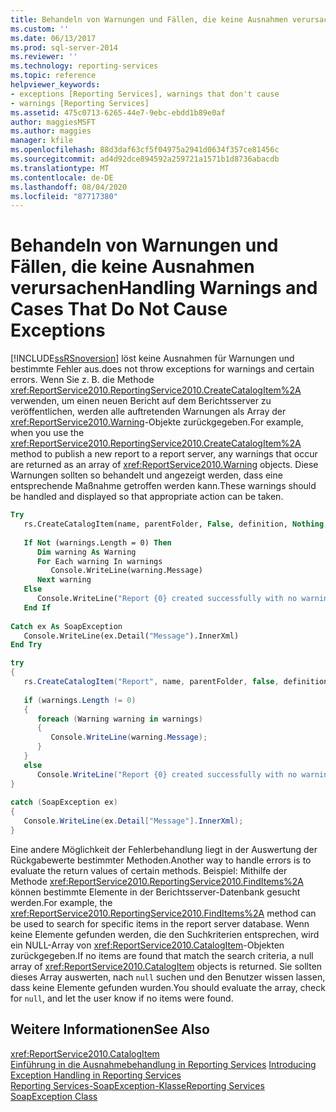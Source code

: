 ```yaml
---
title: Behandeln von Warnungen und Fällen, die keine Ausnahmen verursachen | Microsoft Dokumentation
ms.custom: ''
ms.date: 06/13/2017
ms.prod: sql-server-2014
ms.reviewer: ''
ms.technology: reporting-services
ms.topic: reference
helpviewer_keywords:
- exceptions [Reporting Services], warnings that don't cause
- warnings [Reporting Services]
ms.assetid: 475c0713-6265-44e7-9ebc-ebdd1b89e0af
author: maggiesMSFT
ms.author: maggies
manager: kfile
ms.openlocfilehash: 88d3daf63cf5f04975a2941d0634f357ce81456c
ms.sourcegitcommit: ad4d92dce894592a259721a1571b1d8736abacdb
ms.translationtype: MT
ms.contentlocale: de-DE
ms.lasthandoff: 08/04/2020
ms.locfileid: "87717380"
---
```

# <a name="handling-warnings-and-cases-that-do-not-cause-exceptions"></a><span data-ttu-id="68b97-102">Behandeln von Warnungen und Fällen, die keine Ausnahmen verursachen</span><span class="sxs-lookup"><span data-stu-id="68b97-102">Handling Warnings and Cases That Do Not Cause Exceptions</span></span>
  [!INCLUDE[ssRSnoversion](../../../includes/ssrsnoversion-md.md)] <span data-ttu-id="68b97-103">löst keine Ausnahmen für Warnungen und bestimmte Fehler aus.</span><span class="sxs-lookup"><span data-stu-id="68b97-103">does not throw exceptions for warnings and certain errors.</span></span> <span data-ttu-id="68b97-104">Wenn Sie z. B. die Methode <xref:ReportService2010.ReportingService2010.CreateCatalogItem%2A> verwenden, um einen neuen Bericht auf dem Berichtsserver zu veröffentlichen, werden alle auftretenden Warnungen als Array der <xref:ReportService2010.Warning>-Objekte zurückgegeben.</span><span class="sxs-lookup"><span data-stu-id="68b97-104">For example, when you use the <xref:ReportService2010.ReportingService2010.CreateCatalogItem%2A> method to publish a new report to a report server, any warnings that occur are returned as an array of <xref:ReportService2010.Warning> objects.</span></span> <span data-ttu-id="68b97-105">Diese Warnungen sollten so behandelt und angezeigt werden, dass eine entsprechende Maßnahme getroffen werden kann.</span><span class="sxs-lookup"><span data-stu-id="68b97-105">These warnings should be handled and displayed so that appropriate action can be taken.</span></span>  
  
```vb  
Try  
   rs.CreateCatalogItem(name, parentFolder, False, definition, Nothing, warnings)  
  
   If Not (warnings.Length = 0) Then  
      Dim warning As Warning  
      For Each warning In warnings  
         Console.WriteLine(warning.Message)  
      Next warning  
   Else  
      Console.WriteLine("Report {0} created successfully with no warnings", name)  
   End If  
  
Catch ex As SoapException  
   Console.WriteLine(ex.Detail("Message").InnerXml)  
End Try  
```  
  
```csharp  
try  
{  
   rs.CreateCatalogItem("Report", name, parentFolder, false, definition, null, out warnings);  
  
   if (warnings.Length != 0)  
   {  
      foreach (Warning warning in warnings)  
      {  
         Console.WriteLine(warning.Message);  
      }  
   }  
   else  
      Console.WriteLine("Report {0} created successfully with no warnings", name);  
}  
  
catch (SoapException ex)  
{  
   Console.WriteLine(ex.Detail["Message"].InnerXml);  
}  
```  
  
 <span data-ttu-id="68b97-106">Eine andere Möglichkeit der Fehlerbehandlung liegt in der Auswertung der Rückgabewerte bestimmter Methoden.</span><span class="sxs-lookup"><span data-stu-id="68b97-106">Another way to handle errors is to evaluate the return values of certain methods.</span></span> <span data-ttu-id="68b97-107">Beispiel: Mithilfe der Methode <xref:ReportService2010.ReportingService2010.FindItems%2A> können bestimmte Elemente in der Berichtsserver-Datenbank gesucht werden.</span><span class="sxs-lookup"><span data-stu-id="68b97-107">For example, the <xref:ReportService2010.ReportingService2010.FindItems%2A> method can be used to search for specific items in the report server database.</span></span> <span data-ttu-id="68b97-108">Wenn keine Elemente gefunden werden, die den Suchkriterien entsprechen, wird ein NULL-Array von <xref:ReportService2010.CatalogItem>-Objekten zurückgegeben.</span><span class="sxs-lookup"><span data-stu-id="68b97-108">If no items are found that match the search criteria, a null array of <xref:ReportService2010.CatalogItem> objects is returned.</span></span> <span data-ttu-id="68b97-109">Sie sollten dieses Array auswerten, nach `null` suchen und den Benutzer wissen lassen, dass keine Elemente gefunden wurden.</span><span class="sxs-lookup"><span data-stu-id="68b97-109">You should evaluate the array, check for `null`, and let the user know if no items were found.</span></span>  
  
## <a name="see-also"></a><span data-ttu-id="68b97-110">Weitere Informationen</span><span class="sxs-lookup"><span data-stu-id="68b97-110">See Also</span></span>  
 <xref:ReportService2010.CatalogItem>   
 <span data-ttu-id="68b97-111">[Einführung in die Ausnahmebehandlung in Reporting Services](../introducing-exception-handling-in-reporting-services.md) </span><span class="sxs-lookup"><span data-stu-id="68b97-111">[Introducing Exception Handling in Reporting Services](../introducing-exception-handling-in-reporting-services.md) </span></span>  
 [<span data-ttu-id="68b97-112">Reporting Services-SoapException-Klasse</span><span class="sxs-lookup"><span data-stu-id="68b97-112">Reporting Services SoapException Class</span></span>](../soapexception-class/reporting-services-soapexception-class.md)  
  
  
